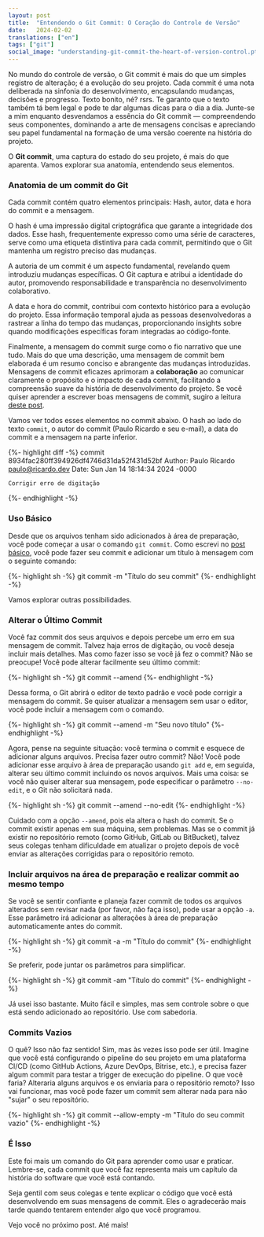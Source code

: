 ```yaml
---
layout: post
title:  "Entendendo o Git Commit: O Coração do Controle de Versão"
date:   2024-02-02
translations: ["en"]
tags: ["git"]
social_image: "understanding-git-commit-the-heart-of-version-control.pt.webp"
---
```


<p class="intro"><span class="dropcap">N</span>o mundo do controle de versão, o Git commit é mais do que um simples registro de alteração; é a evolução do seu projeto. Cada commit é uma nota deliberada na sinfonia do desenvolvimento, encapsulando mudanças, decisões e progresso. Texto bonito, né? rsrs. Te garanto que o texto também tá bem legal e pode te dar algumas dicas para o dia a dia. Junte-se a mim enquanto desvendamos a essência do Git commit — compreendendo seus componentes, dominando a arte de mensagens concisas e apreciando seu papel fundamental na formação de uma versão coerente na história do projeto.</p>

O **Git commit**, uma captura do estado do seu projeto, é mais do que aparenta. Vamos explorar sua anatomia, entendendo seus elementos.

### Anatomia de um commit do Git
Cada commit contém quatro elementos principais: Hash, autor, data e hora do commit e a mensagem.

O hash é uma impressão digital criptográfica que garante a integridade dos dados. Esse hash, frequentemente expresso como uma série de caracteres, serve como uma etiqueta distintiva para cada commit, permitindo que o Git mantenha um registro preciso das mudanças.

A autoria de um commit é um aspecto fundamental, revelando quem introduziu mudanças específicas. O Git captura e atribui a identidade do autor, promovendo responsabilidade e transparência no desenvolvimento colaborativo.

A data e hora do commit, contribui com contexto histórico para a evolução do projeto. Essa informação temporal ajuda as pessoas desenvolvedoras a rastrear a linha do tempo das mudanças, proporcionando insights sobre quando modificações específicas foram integradas ao código-fonte.

Finalmente, a mensagem do commit surge como o fio narrativo que une tudo. Mais do que uma descrição, uma mensagem de commit bem elaborada é um resumo conciso e abrangente das mudanças introduzidas. Mensagens de commit eficazes aprimoram a **colaboração** ao comunicar claramente o propósito e o impacto de cada commit, facilitando a compreensão suave da história de desenvolvimento do projeto. Se você quiser aprender a escrever boas mensagens de commit, sugiro a leitura [deste post][git_commit_post].

Vamos ver todos esses elementos no commit abaixo. O hash ao lado do texto `commit`, o autor do commit (Paulo Ricardo e seu e-mail), a data do commit e a mensagem na parte inferior.

{%- highlight diff -%}
commit 8934fac280ff394926df4746d31da52f431d52bf
Author: Paulo Ricardo <paulo@ricardo.dev>
Date: Sun Jan 14 18:14:34 2024 -0000

    Corrigir erro de digitação

{%- endhighlight -%}

### Uso Básico
Desde que os arquivos tenham sido adicionados à área de preparação, você pode começar a usar o comando `git commit`. Como escrevi no [post básico][git_basics_post], você pode fazer seu commit e adicionar um título à mensagem com o seguinte comando:

{%- highlight sh -%}
git commit -m "Título do seu commit"
{%- endhighlight -%}

Vamos explorar outras possibilidades.

### Alterar o Último Commit
Você faz commit dos seus arquivos e depois percebe um erro em sua mensagem de commit. Talvez haja erros de digitação, ou você deseja incluir mais detalhes. Mas como fazer isso se você já fez o commit? Não se preocupe! Você pode alterar facilmente seu último commit:

{%- highlight sh -%}
git commit --amend
{%- endhighlight -%}

Dessa forma, o Git abrirá o editor de texto padrão e você pode corrigir a mensagem do commit. Se quiser atualizar a mensagem sem usar o editor, você pode incluir a mensagem com o comando.

{%- highlight sh -%}
git commit --amend -m "Seu novo título"
{%- endhighlight -%}

Agora, pense na seguinte situação: você termina o commit e esquece de adicionar alguns arquivos. Precisa fazer outro commit? Não! Você pode adicionar esse arquivo à área de preparação usando `git add` e, em seguida, alterar seu último commit incluindo os novos arquivos. Mais uma coisa: se você não quiser alterar sua mensagem, pode especificar o parâmetro `--no-edit`, e o Git não solicitará nada.

{%- highlight sh -%}
git commit --amend --no-edit
{%- endhighlight -%}

Cuidado com a opção `--amend`, pois ela altera o hash do commit. Se o commit existir apenas em sua máquina, sem problemas. Mas se o commit já existir no repositório remoto (como GitHub, GitLab ou BitBucket), talvez seus colegas tenham dificuldade em atualizar o projeto depois de você enviar as alterações corrigidas para o repositório remoto.

### Incluir arquivos na área de preparação e realizar commit ao mesmo tempo
Se você se sentir confiante e planeja fazer commit de todos os arquivos alterados sem revisar nada (por favor, não faça isso), pode usar a opção `-a`. Esse parâmetro irá adicionar as alterações à área de preparação automaticamente antes do commit.

{%- highlight sh -%}
git commit -a -m "Título do commit"
{%- endhighlight -%}

Se preferir, pode juntar os parâmetros para simplificar.

{%- highlight sh -%}
git commit -am "Título do commit"
{%- endhighlight -%}

Já usei isso bastante. Muito fácil e simples, mas sem controle sobre o que está sendo adicionado ao repositório. Use com sabedoria.

### Commits Vazios
O quê? Isso não faz sentido! Sim, mas às vezes isso pode ser útil. Imagine que você está configurando o pipeline do seu projeto em uma plataforma CI/CD (como GitHub Actions, Azure DevOps, Bitrise, etc.), e precisa fazer algum commit para testar a trigger de execução do pipeline. O que você faria? Alteraria alguns arquivos e os enviaria para o repositório remoto? Isso vai funcionar, mas você pode fazer um commit sem alterar nada para não "sujar" o seu repositório.

{%- highlight sh -%}
git commit --allow-empty -m "Título do seu commit vazio"
{%- endhighlight -%}

### É Isso
Este foi mais um comando do Git para aprender como usar e praticar. Lembre-se, cada commit que você faz representa mais um capítulo da história do software que você está contando. 

Seja gentil com seus colegas e tente explicar o código que você está desenvolvendo em suas mensagens de commit. Eles o agradecerão mais tarde quando tentarem entender algo que você programou.

Vejo você no próximo post. Até mais!

[git_basics_post]: /git-basics-an-in-depth-look-at-essential-commands/#git-commit
[git_commit_post]:  https://cbea.ms/git-commit/
